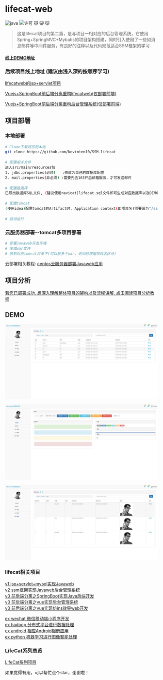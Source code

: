 # lifecat-web

![java](https://img.shields.io/badge/language-java-red.svg)
![许可](https://img.shields.io/dub/l/vibe-d.svg) 
:cat: :smiley_cat: :kissing_cat:

> 这是lifecat项目的第二篇，是与项目一相对应的后台管理系统，它使用Spring+SpringMVC+Mybatis的项目架构搭建，同时引入使用了一些如消息邮件等中间件服务，有良好的注释以及代码规范适合SSM框架的学习

#### [线上DEMO地址](http://www.lifecat.club:8080/ssm)

### 后续项目线上地址 (建议由浅入深的按顺序学习)

[lifecatweb的jsp+servlet项目](http://www.lifecat.club:8080/lifecatweb)

[Vuejs+SpringBoot前后端分离重构lifecatweb(仅部署前端)](http://www.lifecat.club/lifecat)

[Vuejs+SpringBoot前后端分离重构后台管理系统(仅部署前端)](http://www.lifecat.club/admin)

## 项目部署
### 本地部署
``` bash
# Clone下载项目到本地
git clone https://github.com/kevinten10/SSM-lifecat

# 配置相关文件
进入src/main/resources包
1. jdbc.properties(必须)   :修改为自己的数据库配置
2. mail.properties(非必须) :需要先去163开启邮箱服务，才可发送邮件  
    
# 配置数据库
已导出数据库SQL文件, (建议使用navicat)lifecat.sql文件即可生成对应数据库以及DEMO数据

# 配置tomcat
(使用idea)配置tomcat的Artifact时, Application context(即项目名)需要设为"/ssm"

# 启动运行
```

### 云服务器部署--tomcat多项目部署
```bash
# 部署Javaweb开发环境
# 生成war文件
# 放到对应tomcat目录下(可以放多个war，访问时根据项目名区分)
```
云部署相关教程: [centos云服务器部署Javaweb应用](https://blog.csdn.net/wsh596823919/article/details/79717993)

## 项目分析

[若您已部署成功, 想深入理解整体项目的架构以及流程讲解, 点击阅读项目分析教程](Tutorial.md)

## DEMO

 ![show](Image/show2-1.png)
 
 ![show](Image/show2-2.png)
 
 ![show](Image/show2-3.png)
  
### lifecat相关项目
  [v1 jsp+servlet+mysql实现Javaweb](https://github.com/kevinten10/lifecatweb)    
  [v2 ssm框架实现Javaweb后台管理系统](https://github.com/kevinten10/SSM-lifecat)  
  [v3 前后端分离之SpringBoot实现Java后端开发](https://github.com/kevinten10/springboot-lifecat)  
  [v3 前后端分离之vue实现后台管理系统](https://github.com/kevinten10/Vue-Admin-lifecat)  
  [v3 前后端分离之vue实现仿ins效果web开发](https://github.com/kevinten10/Web-lifecat)  
  
  [ex wechat 微信移动端小程序开发](https://github.com/kevinten10/WeChat-lifecat)  
  [ex hadoop 分布式平台进行数据处理](https://github.com/kevinten10/Hadoop-lifecat)  
  [ex android 相应Android相册应用](https://github.com/kevinten10/Android-lifecat)  
  [ex python 机器学习进行图像智能处理](https://github.com/kevinten10/Python-lifecat)  
   
### LifeCat系列总览
  [LifeCat系列项目](https://github.com/kevinten10/LifeCat)  
  
  如果觉得有用，可以帮忙点个star，谢谢啦！
  
